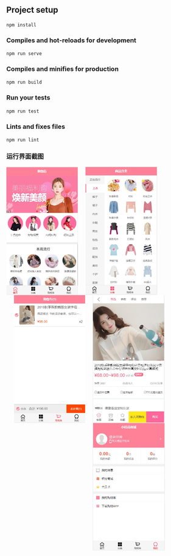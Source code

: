 ## Project setup
```
npm install
```

### Compiles and hot-reloads for development
```
npm run serve
```

### Compiles and minifies for production
```
npm run build
```

### Run your tests
```
npm run test
```

### Lints and fixes files
```
npm run lint
```

### 运行界面截图  

<img src=" public/runImg/首页.jpg" alt="首页" style="zoom:50%;float:left" />
<img src="public/runImg/分类.jpg" alt="分类" style="zoom:50%;float:left;padding-left:40px" />
<img src="public/runImg/购物车.jpg" alt="购物车" style="zoom:50%;float:left;padding-left:40px" /><img src="public/runImg/详情页.jpg" alt="详情页" style="zoom:50%;float:left;padding-left:40px;" /><img src="public/runImg/我的.jpg" alt="我的" style="zoom:50%;float:left;padding-left:40px;" />
